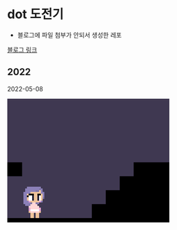 # dot 도전기

 - 블로그에 파일 첨부가 안되서 생성한 레포

[블로그 링크]( https://clucle.tistory.com/category/%EA%B0%9C%EB%B0%9C/%EB%8F%84%ED%8A%B8%EB%8F%84%EC%A0%84%EA%B8%B0 )

## 2022

2022-05-08
 
![SD girl](https://github.com/clucle/dot-for-tistory/blob/master/20220508/dodot.gif?raw=true)
